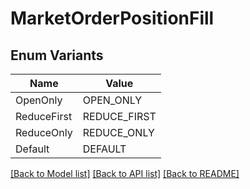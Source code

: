 # MarketOrderPositionFill

## Enum Variants

| Name | Value |
|---- | -----|
| OpenOnly | OPEN_ONLY |
| ReduceFirst | REDUCE_FIRST |
| ReduceOnly | REDUCE_ONLY |
| Default | DEFAULT |


[[Back to Model list]](../README.md#documentation-for-models) [[Back to API list]](../README.md#documentation-for-api-endpoints) [[Back to README]](../README.md)


